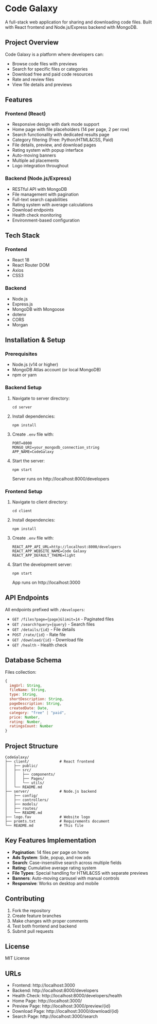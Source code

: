 # Code Galaxy

A full-stack web application for sharing and downloading code files. Built with React frontend and Node.js/Express backend with MongoDB.

## Project Overview

Code Galaxy is a platform where developers can:
- Browse code files with previews
- Search for specific files or categories
- Download free and paid code resources
- Rate and review files
- View file details and previews

## Features

### Frontend (React)
- Responsive design with dark mode support
- Home page with file placeholders (14 per page, 2 per row)
- Search functionality with dedicated results page
- Category filtering (Free: Python/HTML&CSS, Paid)
- File details, preview, and download pages
- Rating system with popup interface
- Auto-moving banners
- Multiple ad placements
- Logo integration throughout

### Backend (Node.js/Express)
- RESTful API with MongoDB
- File management with pagination
- Full-text search capabilities
- Rating system with average calculations
- Download endpoints
- Health check monitoring
- Environment-based configuration

## Tech Stack

### Frontend
- React 18
- React Router DOM
- Axios
- CSS3

### Backend
- Node.js
- Express.js
- MongoDB with Mongoose
- dotenv
- CORS
- Morgan

## Installation & Setup

### Prerequisites
- Node.js (v14 or higher)
- MongoDB Atlas account (or local MongoDB)
- npm or yarn

### Backend Setup
1. Navigate to server directory:
   ```
   cd server
   ```

2. Install dependencies:
   ```
   npm install
   ```

3. Create `.env` file with:
   ```
   PORT=8000
   MONGO_URI=your_mongodb_connection_string
   APP_NAME=CodeGalaxy
   ```

4. Start the server:
   ```
   npm start
   ```
   Server runs on http://localhost:8000/developers

### Frontend Setup
1. Navigate to client directory:
   ```
   cd client
   ```

2. Install dependencies:
   ```
   npm install
   ```

3. Create `.env` file with:
   ```
   REACT_APP_API_URL=http://localhost:8000/developers
   REACT_APP_WEBSITE_NAME=Code Galaxy
   REACT_APP_DEFAULT_THEME=light
   ```

4. Start the development server:
   ```
   npm start
   ```
   App runs on http://localhost:3000

## API Endpoints

All endpoints prefixed with `/developers`:

- `GET /files?page={page}&limit=14` - Paginated files
- `GET /search?query={query}` - Search files
- `GET /details/{id}` - File details
- `POST /rate/{id}` - Rate file
- `GET /download/{id}` - Download file
- `GET /health` - Health check

## Database Schema

Files collection:
```javascript
{
  imgUrl: String,
  fileName: String,
  type: String,
  shortDescription: String,
  pageDescription: String,
  createdDate: Date,
  category: "free" | "paid",
  price: Number,
  rating: Number,
  ratingsCount: Number
}
```

## Project Structure

```
CodeGalaxy/
├── client/              # React frontend
│   ├── public/
│   ├── src/
│   │   ├── components/
│   │   ├── Pages/
│   │   └── utils/
│   └── README.md
├── server/              # Node.js backend
│   ├── config/
│   ├── controllers/
│   ├── models/
│   ├── routes/
│   └── README.md
├── logo.fav             # Website logo
├── promts.txt           # Requirements document
└── README.md            # This file
```

## Key Features Implementation

- **Pagination**: 14 files per page on home
- **Ads System**: Side, popup, and row ads
- **Search**: Case-insensitive search across multiple fields
- **Rating**: Cumulative average rating system
- **File Types**: Special handling for HTML&CSS with separate previews
- **Banners**: Auto-moving carousel with manual controls
- **Responsive**: Works on desktop and mobile

## Contributing

1. Fork the repository
2. Create feature branches
3. Make changes with proper comments
4. Test both frontend and backend
5. Submit pull requests

## License

MIT License

## URLs

- Frontend: http://localhost:3000
- Backend: http://localhost:8000/developers
- Health Check: http://localhost:8000/developers/health
- Home Page: http://localhost:3000/
- Preview Page: http://localhost:3000/preview/{id}
- Download Page: http://localhost:3000/download/{id}
- Search Page: http://localhost:3000/search